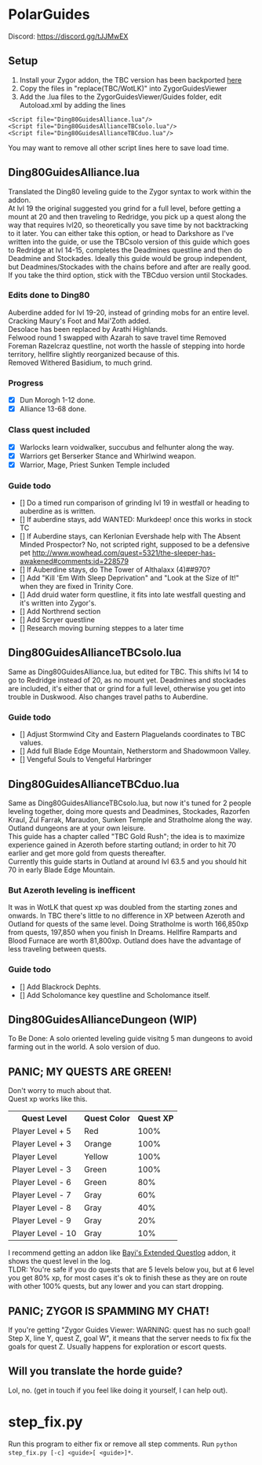 # PolarGuides
Discord: https://discord.gg/tJJMwEX

## Setup
1. Install your Zygor addon, the TBC version has been backported [here](https://www.reddit.com/r/wowservers/comments/6c9b2z/335_wrath_zygor_downgrade_to_243/)  
2. Copy the files in "replace(TBC/WotLK)" into ZygorGuidesViewer  
3. Add the .lua files to the ZygorGuidesViewer/Guides folder, edit Autoload.xml by adding the lines
```
<Script file="Ding80GuidesAlliance.lua"/>
<Script file="Ding80GuidesAllianceTBCsolo.lua"/>
<Script file="Ding80GuidesAllianceTBCduo.lua"/>
```
You may want to remove all other script lines here to save load time.


## Ding80GuidesAlliance.lua
Translated the Ding80 leveling guide to the Zygor syntax to work within the addon.  
At lvl 19 the original suggested you grind for a full level, before getting a mount at 20 and then traveling to Redridge, you pick up a quest along the way that requires lvl20, so theoretically you save time by not backtracking to it later.
You can either take this option, or head to Darkshore as I've written into the guide, or use the TBCsolo version of this guide which goes to Redridge at lvl 14-15, completes the Deadmines questline and then do Deadmine and Stockades. Ideally this guide would be group independent, but Deadmines/Stockades with the chains before and after are really good.
If you take the third option, stick with the TBCduo version until Stockades.

### Edits done to Ding80
Auberdine added for lvl 19-20, instead of grinding mobs for an entire level.  
Cracking Maury's Foot and Mai'Zoth added.  
Desolace has been replaced by Arathi Highlands.  
Felwood round 1 swapped with Azarah to save travel time
Removed Foreman Razelcraz questline, not worth the hassle of stepping into horde territory, hellfire slightly reorganized because of this.  
Removed Withered Basidium, to much grind.  

### Progress
- [x] Dun Morogh 1-12 done.  
- [x] Alliance 13-68 done.  

### Class quest included
- [x] Warlocks learn voidwalker, succubus and felhunter along the way.  
- [x] Warriors get Berserker Stance and Whirlwind weapon.  
- [x] Warrior, Mage, Priest Sunken Temple included

### Guide todo
- [] Do a timed run comparison of grinding lvl 19 in westfall or heading to auberdine as is written.  
- [] If auberdine stays, add WANTED: Murkdeep! once this works in stock TC  
- [] If Auberdine stays, can Kerlonian Evershade help with The Absent Minded Prospector? No, not scripted right, supposed to be a defensive pet http://www.wowhead.com/quest=5321/the-sleeper-has-awakened#comments:id=228579  
- [] If Auberdine stays, do The Tower of Althalaxx (4)##970?  
- [] Add "Kill 'Em With Sleep Deprivation" and "Look at the Size of It!" when they are fixed in Trinity Core.  
- [] Add druid water form questline, it fits into late westfall questing and it's written into Zygor's.  
- [] Add Northrend section  
- [] Add Scryer questline
- [] Research moving burning steppes to a later time

## Ding80GuidesAllianceTBCsolo.lua
Same as Ding80GuidesAlliance.lua, but edited for TBC. This shifts lvl 14 to go to Redridge instead of 20, as no mount yet.
Deadmines and stockades are included, it's either that or grind for a full level, otherwise you get into trouble in Duskwood.
Also changes travel paths to Auberdine.

### Guide todo
- [] Adjust Stormwind City and Eastern Plaguelands coordinates to TBC values.
- [] Add full Blade Edge Mountain, Netherstorm and Shadowmoon Valley.
- [] Vengeful Souls to Vengeful Harbringer

## Ding80GuidesAllianceTBCduo.lua
Same as Ding80GuidesAllianceTBCsolo.lua, but now it's tuned for 2 people leveling together, doing more quests and Deadmines, Stockades, Razorfen Kraul, Zul Farrak, Maraudon, Sunken Temple and Stratholme along the way. Outland dungeons are at your own leisure.  
This guide has a chapter called "TBC Gold Rush"; the idea is to maximize experience gained in Azeroth before starting outland; in order to hit 70 earlier and get more gold from quests thereafter.  
Currently this guide starts in Outland at around lvl 63.5 and you should hit 70 in early Blade Edge Mountain.  

### But Azeroth leveling is inefficent
It was in WotLK that quest xp was doubled from the starting zones and onwards. In TBC there's little to no difference in XP between Azeroth and Outland for quests of the same level.
Doing Stratholme is worth 166,850xp from quests, 197,850 when you finish In Dreams. Hellfire Ramparts and Blood Furnace are worth 81,800xp.
Outland does have the advantage of less traveling between quests.

### Guide todo
- [] Add Blackrock Dephts.  
- [] Add Scholomance key questline and Scholomance itself.

## Ding80GuidesAllianceDungeon (WIP)
To Be Done: A solo oriented leveling guide visitng 5 man dungeons to avoid farming out in the world. A solo version of duo.

## PANIC; MY QUESTS ARE GREEN!
Don't worry to much about that.  
Quest xp works like this.
<table>
	<tr>
		<th>Quest Level</th>
		<th>Quest Color</th>
		<th>Quest XP</th>
	</tr>
	<tr>
		<td>Player Level + 5</td>
		<td>Red</td>
		<td>100%</td>
	</tr>
	<tr>
		<td>Player Level + 3</th>
		<td>Orange</td>
		<td>100%</th>
	</tr>
	<tr>
		<td>Player Level</th>
		<td>Yellow</td>
		<td>100%</th>
	</tr>
	<tr>
		<td>Player Level - 3</th>
		<td>Green</td>
		<td>100%</th>
	</tr>
	<tr>
		<td>Player Level - 6</th>
		<td>Green</td>
		<td>80%</th>
	</tr>
	<tr>
		<td>Player Level - 7</th>
		<td>Gray</td>
		<td>60%</th>
	</tr>
	<tr>
		<td>Player Level - 8</th>
		<td>Gray</td>
		<td>40%</th>
	</tr>
	<tr>
		<td>Player Level - 9</th>
		<td>Gray</td>
		<td>20%</th>
	</tr>
	<tr>
		<td>Player Level - 10</th>
		<td>Gray</td>
		<td>10%</th>
	</tr>
</table>

I recommend getting an addon like  [Bayi's Extended Questlog](https://www.wowace.com/projects/bayis-extended-questlog) addon, it shows the quest level in the log.  
TLDR: You're safe if you do quests that are 5 levels below you, but at 6 level you get 80% xp, for most cases it's ok to finish these as they are on route with other 100% quests, but any lower and you can start dropping.

## PANIC; ZYGOR IS SPAMMING MY CHAT!
If you're getting "Zygor Guides Viewer: WARNING: quest has no such goal! Step X, line Y, quest Z, goal W", it means that the server needs to fix fix the goals for quest Z. Usually happens for exploration or escort quests.

## Will you translate the horde guide?
Lol, no. (get in touch if you feel like doing it yourself, I can help out).

# step_fix.py
Run this program to either fix or remove all step comments.
Run `python step_fix.py [-c] <guide>[ <guide>]*`.